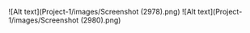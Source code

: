 ![Alt text](Project-1/images/Screenshot (2978).png)
![Alt text](Project-1/images/Screenshot (2980).png)

